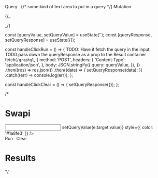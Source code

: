 <ToggleButtonGroup type='radio' name='options' defaultValue={1} className='toggle-button-group'>
          <ToggleButton id='tb1' value={1} style={{ borderRadius: '14px', color: '#d6fbff' }}>
            Query
          </ToggleButton>
          &nbsp;
          {/* some kind of text area to put in a query */}
          <ToggleButton id='tb2' value={2} style={{ borderRadius: '14px', color: '#d6fbff' }}>
            Mutation
          </ToggleButton>
        </ToggleButtonGroup>

{/_ <div className='query-result-container'>
</div> _/}

 

 const [queryValue, setQueryValue] = useState('');
 const [queryResponse, setQueryResponse] = useState({});

 const handleClickRun = () => {
  TODO: Have it fetch the query in the input
  TODO pass down the queryResponse as a prop to the Result container
   fetch(`/graphql`, {
     method: 'POST',
     headers: {
       'Content-Type': 'application/json',
     },
     body: JSON.stringify({
       query: queryValue,
     }),
   })
     .then((res) => res.json())
     .then((data) => {
       setQueryResponse(data);
     })
     .catch((err) => console.log(err));
 };

 const handleClickClear = () => {
   setQueryResponse({});
 };



/*


<div className="query-display-flex">
      <div id="query-display" className="query-display-child">
        <h1 className="API-title">Swapi</h1>
        <div className="fields-container">
          <input
            className="query-input"
            type="text"
            onChange={(e) => setQueryValue(e.target.value)}
            style={{ color: '#1a8fe3' }}
          />
        </div>
        <div className="run-clear">
          <ToggleButtonGroup
            type="radio"
            name="options"
            defaultValue={1}
            className="toggle-button-group-rc"
          >
            <ToggleButton
              id="tb3"
              value={1}
              style={{
                borderRadius: '14px',
                backgroundColor: '#1a8fe3',
                color: '#d6fbff',
              }}
              onClick={handleClickRun}
            >
              Run
            </ToggleButton>
            &nbsp;
            <ToggleButton
              id="tb4"
              value={2}
              style={{
                borderRadius: '14px',
                backgroundColor: '#1a8fe3',
                color: '#d6fbff',
              }}
              onClick={handleClickClear}
            >
              Clear
            </ToggleButton>
          </ToggleButtonGroup>
        </div>
      </div>
      <div id="result-display" className="query-display-child">
        <h1 className="res-title">Results</h1>
        <div className="fields-container-result">
          <Result queryResponse={queryResponse} />
        </div>
      </div>
    </div>

*/